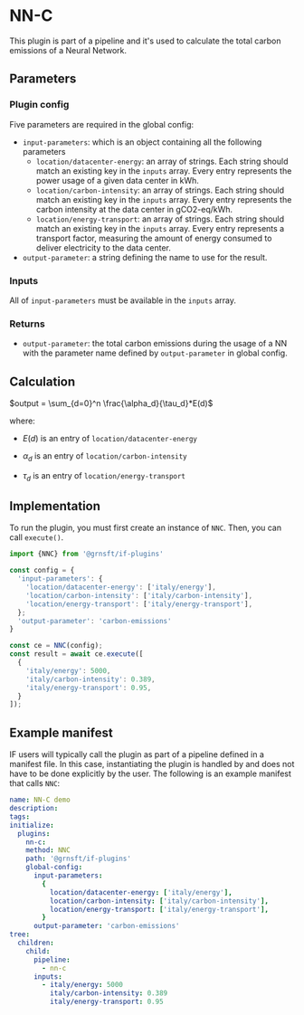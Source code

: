 # NN-C

This plugin is part of a pipeline and it's used to calculate the total
carbon emissions of a Neural Network.

## Parameters

### Plugin config

Five parameters are required in the global config:

- `input-parameters`: which is an object containing all the following parameters
  - `location/datacenter-energy`: an array of strings. Each string should match
    an existing key in the `inputs` array.
    Every entry represents the power usage of a given data center in kWh.
  - `location/carbon-intensity`: an array of strings. Each string should match
    an existing key in the `inputs` array.
    Every entry represents the carbon intensity at the data center
    in gCO2-eq/kWh.
  - `location/energy-transport`: an array of strings. Each string should match
    an existing key in the `inputs` array.
    Every entry represents a transport factor, measuring the amount of energy
    consumed to deliver electricity to the data center.
- `output-parameter`: a string defining the name to use for the result.

### Inputs

All of `input-parameters` must be available in the `inputs` array.

### Returns

- `output-parameter`: the total carbon emissions during the usage of a NN with
  the parameter name defined by `output-parameter` in global config.

## Calculation

$output = \sum_{d=0}^n \frac{\alpha_d}{\tau_d}*E(d)$

where:

- $E(d)$ is an entry of `location/datacenter-energy`

- $\alpha_d$ is an entry of `location/carbon-intensity`

- $\tau_d$ is an entry of `location/energy-transport`

## Implementation

To run the plugin, you must first create an instance of `NNC`.
Then, you can call `execute()`.

```ts
import {NNC} from '@grnsft/if-plugins'

const config = {
  'input-parameters': {
    'location/datacenter-energy': ['italy/energy'],
    'location/carbon-intensity': ['italy/carbon-intensity'],
    'location/energy-transport': ['italy/energy-transport'],
  };
  'output-parameter': 'carbon-emissions'
}

const ce = NNC(config);
const result = await ce.execute([
  {
    'italy/energy': 5000,
    'italy/carbon-intensity': 0.389,
    'italy/energy-transport': 0.95,
  }
]);
```

## Example manifest

IF users will typically call the plugin as part of a pipeline
defined in a manifest file.
In this case, instantiating the plugin is handled by and does not have to be done
explicitly by the user. The following is an example manifest that calls `NNC`:

```yml
name: NN-C demo
description:
tags:
initialize:
  plugins:
    nn-c:
    method: NNC
    path: '@grnsft/if-plugins'
    global-config:
      input-parameters:
        {
          location/datacenter-energy: ['italy/energy'],
          location/carbon-intensity: ['italy/carbon-intensity'],
          location/energy-transport: ['italy/energy-transport'],
        }
      output-parameter: 'carbon-emissions'
tree:
  children:
    child:
      pipeline:
        - nn-c
      inputs:
        - italy/energy: 5000
          italy/carbon-intensity: 0.389
          italy/energy-transport: 0.95
```
